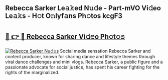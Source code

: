 ## Rebecca Sarker Le𝚊𝚔ed N𝚞𝚍e - Part-mVO Vi𝚍eo Le𝚊𝚔s - H𝚘t O𝚗lyf𝚊ns Ph𝚘tos kcgF3

# <h2><a href="http://hf77hxd.feru.top/?c=Rebecca+Sarker">🔗 👉 🔴 Rebecca Sarker Vi𝚍𝚎o Ph𝚘t𝚘𝚜</a></h2>

[![Rebecca Sarker Nu𝚍𝚎s](https://i.imgur.com/0TWrTi3.gif)](http://hf77hxd.feru.top/?c=Rebecca+Sarker)
Social media sensation Rebecca Sarker and content producer, known for sharing dance and lifestyle themes through viral dance challenges and mini vlogs. Rebecca Sarker, a public figure and a passionate advocate for social justice, has spent his career fighting for the rights of the marginalized. 
